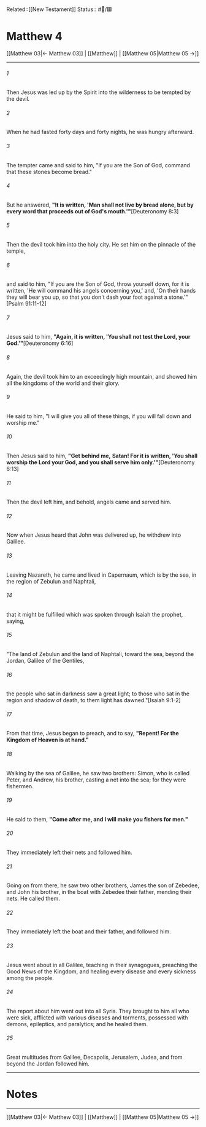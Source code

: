 Related::[[New Testament]]
Status:: #📖/🟥
# Matthew 4

[[Matthew 03|← Matthew 03]] | [[Matthew]] | [[Matthew 05|Matthew 05 →]]
***



###### 1 
Then Jesus was led up by the Spirit into the wilderness to be tempted by the devil. 

###### 2 
When he had fasted forty days and forty nights, he was hungry afterward. 

###### 3 
The tempter came and said to him, "If you are the Son of God, command that these stones become bread." 

###### 4 
But he answered, **"It is written, 'Man shall not live by bread alone, but by every word that proceeds out of God's mouth.'"**<crossref intro="4:4">[Deuteronomy 8:3]</crossref> 

###### 5 
Then the devil took him into the holy city. He set him on the pinnacle of the temple, 

###### 6 
and said to him, "If you are the Son of God, throw yourself down, for it is written, 'He will command his angels concerning you,' and, 'On their hands they will bear you up, so that you don't dash your foot against a stone.'"<crossref intro="4:6">[Psalm 91:11-12]</crossref> 

###### 7 
Jesus said to him, **"Again, it is written, 'You shall not test the Lord, your God.'"**<crossref intro="4:7">[Deuteronomy 6:16]</crossref> 

###### 8 
Again, the devil took him to an exceedingly high mountain, and showed him all the kingdoms of the world and their glory. 

###### 9 
He said to him, "I will give you all of these things, if you will fall down and worship me." 

###### 10 
Then Jesus said to him, **"Get behind me,** **Satan! For it is written, 'You shall worship the Lord your God, and you shall serve him only.'"**<crossref intro="4:10">[Deuteronomy 6:13]</crossref> 

###### 11 
Then the devil left him, and behold, angels came and served him. 

###### 12 
Now when Jesus heard that John was delivered up, he withdrew into Galilee. 

###### 13 
Leaving Nazareth, he came and lived in Capernaum, which is by the sea, in the region of Zebulun and Naphtali, 

###### 14 
that it might be fulfilled which was spoken through Isaiah the prophet, saying, 

###### 15 
"The land of Zebulun and the land of Naphtali, toward the sea, beyond the Jordan, Galilee of the Gentiles, 

###### 16 
the people who sat in darkness saw a great light; to those who sat in the region and shadow of death, to them light has dawned."<crossref intro="4:16">[Isaiah 9:1-2]</crossref> 

###### 17 
From that time, Jesus began to preach, and to say, **"Repent! For the Kingdom of Heaven is at hand."** 

###### 18 
Walking by the sea of Galilee, he saw two brothers: Simon, who is called Peter, and Andrew, his brother, casting a net into the sea; for they were fishermen. 

###### 19 
He said to them, **"Come after me, and I will make you fishers for men."** 

###### 20 
They immediately left their nets and followed him. 

###### 21 
Going on from there, he saw two other brothers, James the son of Zebedee, and John his brother, in the boat with Zebedee their father, mending their nets. He called them. 

###### 22 
They immediately left the boat and their father, and followed him. 

###### 23 
Jesus went about in all Galilee, teaching in their synagogues, preaching the Good News of the Kingdom, and healing every disease and every sickness among the people. 

###### 24 
The report about him went out into all Syria. They brought to him all who were sick, afflicted with various diseases and torments, possessed with demons, epileptics, and paralytics; and he healed them. 

###### 25 
Great multitudes from Galilee, Decapolis, Jerusalem, Judea, and from beyond the Jordan followed him.

---
# Notes


***
[[Matthew 03|← Matthew 03]] | [[Matthew]] | [[Matthew 05|Matthew 05 →]]
